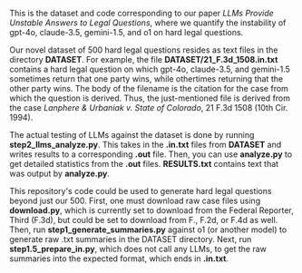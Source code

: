 This is the dataset and code corresponding to our paper *LLMs Provide Unstable Answers to Legal Questions*, where we quantify the instability of gpt-4o, claude-3.5, gemini-1.5, and o1 on hard legal questions.  

Our novel dataset of 500 hard legal questions resides as text files in the directory **DATASET**.  For example, the file **DATASET/21_F.3d_1508.in.txt** contains a hard legal question on which gpt-4o, claude-3.5, and gemini-1.5 sometimes return that one party wins, while othertimes returning that the other party wins. The body of the filename is the citation for the case from which the question is derived.  Thus, the just-mentioned file is derived from the case *Lanphere & Urbaniak v. State of Colorado*, 21 F.3d 1508 (10th Cir. 1994). 

The actual testing of LLMs against the dataset is done by running **step2_llms_analyze.py**.  This takes in the **.in.txt** files from **DATASET** and writes results to a corresponding **.out** file.  Then, you can use **analyze.py** to get detailed statistics from the **.out** files.  **RESULTS.txt** contains text that was output by **analyze.py**.  

This repository's code could be used to generate hard legal questions beyond just our 500.  First, one must download raw case files using **download.py**, which is currently set to download from the Federal Reporter, Third (F.3d), but could be set to download from F., F.2d, or F.4d as well.  Then, run **step1_generate_summaries.py** against o1 (or another model) to generate raw .txt summaries in the DATASET directory.  Next, run **step1.5_prepare_in.py**, which does not call any LLMs, to get the raw summaries into the expected format, which ends in **.in.txt**.  
